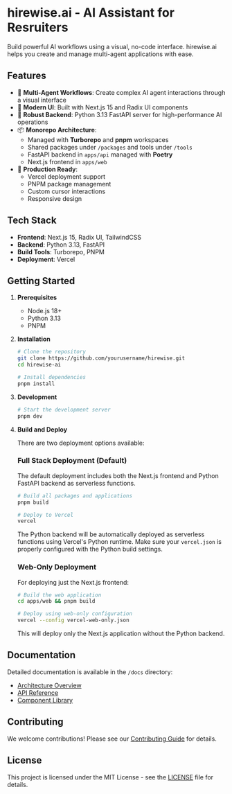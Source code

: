 # hirewise.ai - AI Assistant for Resruiters

Build powerful AI workflows using a visual, no-code interface. hirewise.ai helps you create and manage multi-agent applications with ease.

## Features

- 🤖 **Multi-Agent Workflows**: Create complex AI agent interactions through a visual interface
- 🎨 **Modern UI**: Built with Next.js 15 and Radix UI components
- 🔧 **Robust Backend**: Python 3.13 FastAPI server for high-performance AI operations
- 📦 **Monorepo Architecture**:
  - Managed with **Turborepo** and **pnpm** workspaces
  - Shared packages under `/packages` and tools under `/tools`
  - FastAPI backend in `apps/api` managed with **Poetry**
  - Next.js frontend in `apps/web`
- 🚀 **Production Ready**:
  - Vercel deployment support
  - PNPM package management
  - Custom cursor interactions
  - Responsive design

## Tech Stack

- **Frontend**: Next.js 15, Radix UI, TailwindCSS
- **Backend**: Python 3.13, FastAPI
- **Build Tools**: Turborepo, PNPM
- **Deployment**: Vercel

## Getting Started

1. **Prerequisites**
   - Node.js 18+
   - Python 3.13
   - PNPM

2. **Installation**

   ```bash
   # Clone the repository
   git clone https://github.com/yourusername/hirewise.git
   cd hirewise-ai

   # Install dependencies
   pnpm install
   ```

3. **Development**

   ```bash
   # Start the development server
   pnpm dev
   ```

4. **Build and Deploy**

   There are two deployment options available:

   ### Full Stack Deployment (Default)

   The default deployment includes both the Next.js frontend and Python FastAPI backend as serverless functions.

   ```bash
   # Build all packages and applications
   pnpm build

   # Deploy to Vercel
   vercel
   ```

   The Python backend will be automatically deployed as serverless functions using Vercel's Python runtime. Make sure your `vercel.json` is properly configured with the Python build settings.

   ### Web-Only Deployment

   For deploying just the Next.js frontend:

   ```bash
   # Build the web application
   cd apps/web && pnpm build

   # Deploy using web-only configuration
   vercel --config vercel-web-only.json
   ```

   This will deploy only the Next.js application without the Python backend.

## Documentation

Detailed documentation is available in the `/docs` directory:

- [Architecture Overview](/docs/architecture.md)
- [API Reference](/docs/api.md)
- [Component Library](/docs/components.md)

## Contributing

We welcome contributions! Please see our [Contributing Guide](CONTRIBUTING.md) for details.

## License

This project is licensed under the MIT License - see the [LICENSE](LICENSE) file for details.
